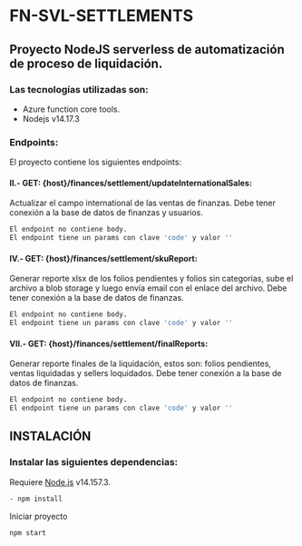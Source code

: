 # FN-SVL-SETTLEMENTS
## Proyecto NodeJS serverless de automatización de proceso de liquidación.
### Las tecnologías utilizadas son:
- Azure function core tools.
- Nodejs v14.17.3
### Endpoints:
El proyecto contiene los siguientes endpoints:

#### II.- GET: {host}/finances/settlement/updateInternationalSales:
Actualizar el campo international de las ventas de finanzas.
Debe tener conexión a la base de datos de finanzas y usuarios.
```sh
El endpoint no contiene body.
El endpoint tiene un params con clave 'code' y valor ''
```
#### IV.- GET: {host}/finances/settlement/skuReport:
Generar reporte xlsx de los folios pendientes y folios sin categorías, sube el archivo a blob storage y luego envía email con el enlace del archivo.
Debe tener conexión a la base de datos de finanzas.
```sh
El endpoint no contiene body.
El endpoint tiene un params con clave 'code' y valor ''
```
#### VII.- GET: {host}/finances/settlement/finalReports:
Generar reporte finales de la liquidación, estos son: folios pendientes, ventas liquidadas y sellers loquidados.
Debe tener conexión a la base de datos de finanzas.
```sh
El endpoint no contiene body.
El endpoint tiene un params con clave 'code' y valor ''
```

## INSTALACIÓN
### Instalar las siguientes dependencias:
Requiere [Node.js](https://nodejs.org/) v14.157.3.
```sh
- npm install
```
Iniciar proyecto

```sh
npm start
```
